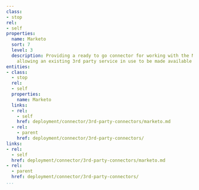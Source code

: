 ```yaml
---
class:
- stop
rel:
- self
properties:
  name: Marketo
  sort: 7
  level: 3
  description: Providing a ready to go connector for working with the Marketo API,
    allowing an existing 3rd party service in use to be made available via a web API.
entities:
- class:
  - stop
  rel:
  - self
  properties:
    name: Marketo
  links:
  - rel:
    - self
    href: deployment/connector/3rd-party-connectors/marketo.md
  - rel:
    - parent
    href: deployment/connector/3rd-party-connectors/
links:
- rel:
  - self
  href: deployment/connector/3rd-party-connectors/marketo.md
- rel:
  - parent
  href: deployment/connector/3rd-party-connectors/
...
```

